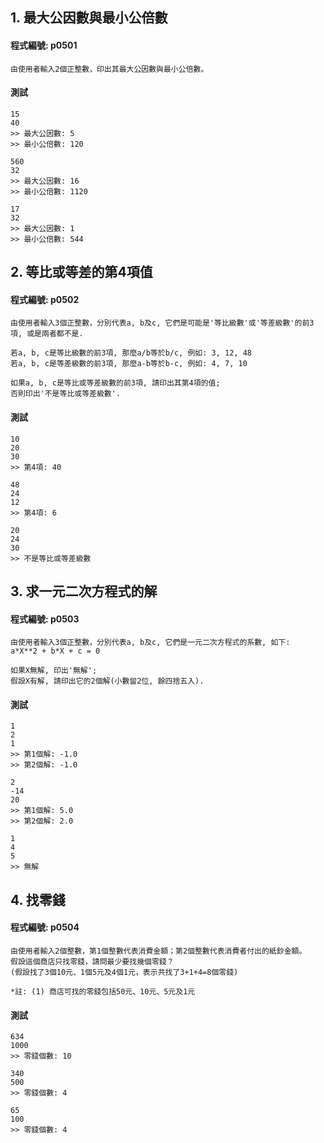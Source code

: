 ## 1. 最大公因數與最小公倍數

#### 程式編號: p0501 <p/>
```
由使用者輸入2個正整數，印出其最大公因數與最小公倍數。
```

#### 測試
```
15
40
>> 最大公因數: 5
>> 最小公倍數: 120

560
32
>> 最大公因數: 16
>> 最小公倍數: 1120

17
32
>> 最大公因數: 1
>> 最小公倍數: 544
```



## 2. 等比或等差的第4項值

#### 程式編號: p0502 <p/>
```
由使用者輸入3個正整數，分別代表a, b及c, 它們是可能是'等比級數'或'等差級數'的前3項, 或是兩者都不是.

若a, b, c是等比級數的前3項, 那麼a/b等於b/c, 例如: 3, 12, 48
若a, b, c是等差級數的前3項, 那麼a-b等於b-c, 例如: 4, 7, 10

如果a, b, c是等比或等差級數的前3項, 請印出其第4項的值;
否則印出'不是等比或等差級數'.
```

#### 測試
```
10
20
30
>> 第4項: 40

48
24
12
>> 第4項: 6

20
24
30
>> 不是等比或等差級數
```


## 3. 求一元二次方程式的解

#### 程式編號: p0503 <p/>
```
由使用者輸入3個正整數，分別代表a, b及c, 它們是一元二次方程式的系數, 如下:
a*X**2 + b*X + c = 0

如果X無解, 印出'無解';
假設X有解, 請印出它的2個解(小數留2位, 餘四捨五入).
```

#### 測試
```
1
2
1
>> 第1個解: -1.0
>> 第2個解: -1.0

2
-14
20
>> 第1個解: 5.0
>> 第2個解: 2.0

1
4
5
>> 無解
```


## 4. 找零錢

#### 程式編號: p0504 <p/>
```
由使用者輸入2個整數，第1個整數代表消費金額；第2個整數代表消費者付出的紙鈔金額。
假設這個商店只找零錢，請問最少要找幾個零錢？
(假設找了3個10元、1個5元及4個1元，表示共找了3+1+4=8個零錢)

*註: (1) 商店可找的零錢包括50元、10元、5元及1元
```

#### 測試
```
634
1000
>> 零錢個數: 10

340
500
>> 零錢個數: 4

65
100
>> 零錢個數: 4
```
